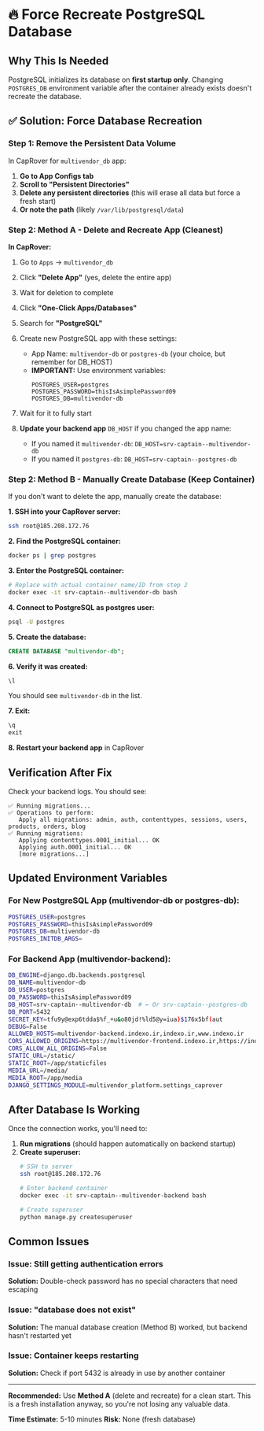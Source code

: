 # 🔥 Force Recreate PostgreSQL Database

## Why This Is Needed

PostgreSQL initializes its database on **first startup only**. Changing `POSTGRES_DB` environment variable after the container already exists doesn't recreate the database.

## ✅ Solution: Force Database Recreation

### Step 1: Remove the Persistent Data Volume

In CapRover for `multivendor_db` app:

1. **Go to App Configs tab**
2. **Scroll to "Persistent Directories"**
3. **Delete any persistent directories** (this will erase all data but force a fresh start)
4. **Or note the path** (likely `/var/lib/postgresql/data`)

### Step 2: Method A - Delete and Recreate App (Cleanest)

**In CapRover:**

1. Go to `Apps` → `multivendor_db`
2. Click **"Delete App"** (yes, delete the entire app)
3. Wait for deletion to complete
4. Click **"One-Click Apps/Databases"**
5. Search for **"PostgreSQL"**
6. Create new PostgreSQL app with these settings:
   - App Name: `multivendor-db` or `postgres-db` (your choice, but remember for DB_HOST)
   - **IMPORTANT:** Use environment variables:
     ```
     POSTGRES_USER=postgres
     POSTGRES_PASSWORD=thisIsAsimplePassword09
     POSTGRES_DB=multivendor-db
     ```

7. Wait for it to fully start

8. **Update your backend app** `DB_HOST` if you changed the app name:
   - If you named it `multivendor-db`: `DB_HOST=srv-captain--multivendor-db`
   - If you named it `postgres-db`: `DB_HOST=srv-captain--postgres-db`

### Step 2: Method B - Manually Create Database (Keep Container)

If you don't want to delete the app, manually create the database:

**1. SSH into your CapRover server:**
```bash
ssh root@185.208.172.76
```

**2. Find the PostgreSQL container:**
```bash
docker ps | grep postgres
```

**3. Enter the PostgreSQL container:**
```bash
# Replace with actual container name/ID from step 2
docker exec -it srv-captain--multivendor-db bash
```

**4. Connect to PostgreSQL as postgres user:**
```bash
psql -U postgres
```

**5. Create the database:**
```sql
CREATE DATABASE "multivendor-db";
```

**6. Verify it was created:**
```sql
\l
```
You should see `multivendor-db` in the list.

**7. Exit:**
```sql
\q
exit
```

**8. Restart your backend app** in CapRover

## Verification After Fix

Check your backend logs. You should see:

```
✅ Running migrations...
✅ Operations to perform:
   Apply all migrations: admin, auth, contenttypes, sessions, users, products, orders, blog
✅ Running migrations:
   Applying contenttypes.0001_initial... OK
   Applying auth.0001_initial... OK
   [more migrations...]
```

## Updated Environment Variables

### For New PostgreSQL App (multivendor-db or postgres-db):
```bash
POSTGRES_USER=postgres
POSTGRES_PASSWORD=thisIsAsimplePassword09
POSTGRES_DB=multivendor-db
POSTGRES_INITDB_ARGS=
```

### For Backend App (multivendor-backend):
```bash
DB_ENGINE=django.db.backends.postgresql
DB_NAME=multivendor-db
DB_USER=postgres
DB_PASSWORD=thisIsAsimplePassword09
DB_HOST=srv-captain--multivendor-db  # ← Or srv-captain--postgres-db
DB_PORT=5432
SECRET_KEY=tfu9y@exp6tdda$%f_+u&o80jd!%ld5@y=iua)$176x5bf(aut
DEBUG=False
ALLOWED_HOSTS=multivendor-backend.indexo.ir,indexo.ir,www.indexo.ir
CORS_ALLOWED_ORIGINS=https://multivendor-frontend.indexo.ir,https://indexo.ir,https://www.indexo.ir
CORS_ALLOW_ALL_ORIGINS=False
STATIC_URL=/static/
STATIC_ROOT=/app/staticfiles
MEDIA_URL=/media/
MEDIA_ROOT=/app/media
DJANGO_SETTINGS_MODULE=multivendor_platform.settings_caprover
```

## After Database Is Working

Once the connection works, you'll need to:

1. **Run migrations** (should happen automatically on backend startup)
2. **Create superuser:**
   ```bash
   # SSH to server
   ssh root@185.208.172.76
   
   # Enter backend container
   docker exec -it srv-captain--multivendor-backend bash
   
   # Create superuser
   python manage.py createsuperuser
   ```

## Common Issues

### Issue: Still getting authentication errors
**Solution:** Double-check password has no special characters that need escaping

### Issue: "database does not exist"
**Solution:** The manual database creation (Method B) worked, but backend hasn't restarted yet

### Issue: Container keeps restarting
**Solution:** Check if port 5432 is already in use by another container

---

**Recommended:** Use **Method A** (delete and recreate) for a clean start. This is a fresh installation anyway, so you're not losing any valuable data.

**Time Estimate:** 5-10 minutes
**Risk:** None (fresh database)




